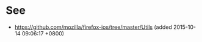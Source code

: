 # See

- <https://github.com/mozilla/firefox-ios/tree/master/Utils>
(added 2015-10-14 09:06:17 +0800)
